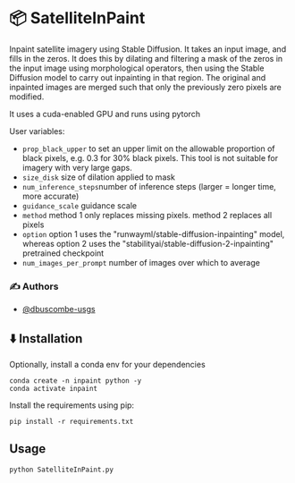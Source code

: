 # 📦 SatelliteInPaint

Inpaint satellite imagery using Stable Diffusion. It takes an input image, and fills in the zeros. It does this by dilating and filtering a mask of the zeros in the input image using morphological operators, then using the Stable Diffusion model to carry out inpainting in that region. The original and inpainted images are merged such that only the previously zero pixels are modified. 

It uses a cuda-enabled GPU and runs using pytorch

User variables:

* `prop_black_upper` to set an upper limit on the allowable proportion of black pixels, e.g. 0.3 for 30% black pixels. This tool is not suitable for imagery with very large gaps. 
* `size_disk` size of dilation applied to mask
* `num_inference_steps`number of inference steps (larger = longer time, more accurate)
* `guidance_scale` guidance scale
* `method` method 1 only replaces missing pixels. method 2 replaces all pixels
* `option`  option 1 uses the "runwayml/stable-diffusion-inpainting" model, whereas option 2 uses the "stabilityai/stable-diffusion-2-inpainting" pretrained checkpoint
* `num_images_per_prompt` number of images over which to average

### ✍️ Authors

* [@dbuscombe-usgs](https://github.com/dbuscombe-usgs)


## ⬇️ Installation

Optionally, install a conda env for your dependencies

```
conda create -n inpaint python -y
conda activate inpaint
```

Install the requirements using pip:

```
pip install -r requirements.txt
```

## Usage

```
python SatelliteInPaint.py  
```